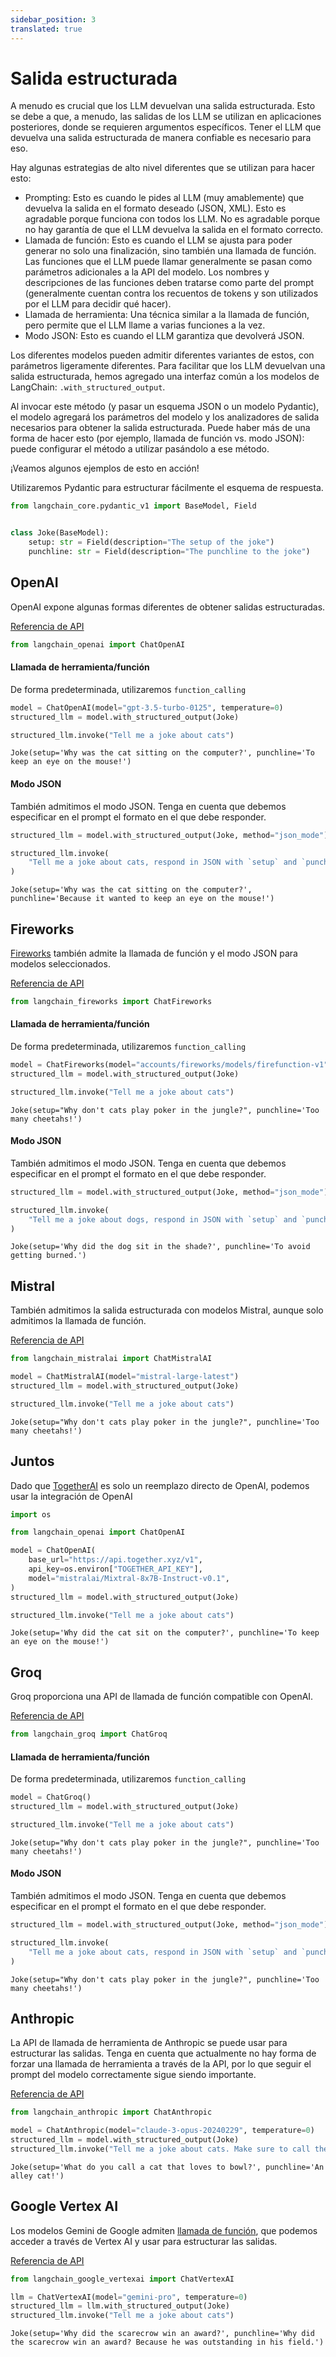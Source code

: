 ```yaml
---
sidebar_position: 3
translated: true
---
```


# Salida estructurada

A menudo es crucial que los LLM devuelvan una salida estructurada. Esto se debe a que, a menudo, las salidas de los LLM se utilizan en aplicaciones posteriores, donde se requieren argumentos específicos. Tener el LLM que devuelva una salida estructurada de manera confiable es necesario para eso.

Hay algunas estrategias de alto nivel diferentes que se utilizan para hacer esto:

- Prompting: Esto es cuando le pides al LLM (muy amablemente) que devuelva la salida en el formato deseado (JSON, XML). Esto es agradable porque funciona con todos los LLM. No es agradable porque no hay garantía de que el LLM devuelva la salida en el formato correcto.
- Llamada de función: Esto es cuando el LLM se ajusta para poder generar no solo una finalización, sino también una llamada de función. Las funciones que el LLM puede llamar generalmente se pasan como parámetros adicionales a la API del modelo. Los nombres y descripciones de las funciones deben tratarse como parte del prompt (generalmente cuentan contra los recuentos de tokens y son utilizados por el LLM para decidir qué hacer).
- Llamada de herramienta: Una técnica similar a la llamada de función, pero permite que el LLM llame a varias funciones a la vez.
- Modo JSON: Esto es cuando el LLM garantiza que devolverá JSON.

Los diferentes modelos pueden admitir diferentes variantes de estos, con parámetros ligeramente diferentes. Para facilitar que los LLM devuelvan una salida estructurada, hemos agregado una interfaz común a los modelos de LangChain: `.with_structured_output`.

Al invocar este método (y pasar un esquema JSON o un modelo Pydantic), el modelo agregará los parámetros del modelo y los analizadores de salida necesarios para obtener la salida estructurada. Puede haber más de una forma de hacer esto (por ejemplo, llamada de función vs. modo JSON): puede configurar el método a utilizar pasándolo a ese método.

¡Veamos algunos ejemplos de esto en acción!

Utilizaremos Pydantic para estructurar fácilmente el esquema de respuesta.

```python
from langchain_core.pydantic_v1 import BaseModel, Field


class Joke(BaseModel):
    setup: str = Field(description="The setup of the joke")
    punchline: str = Field(description="The punchline to the joke")
```

## OpenAI

OpenAI expone algunas formas diferentes de obtener salidas estructuradas.

[Referencia de API](https://api.python.langchain.com/en/latest/chat_models/langchain_openai.chat_models.base.ChatOpenAI.html#langchain_openai.chat_models.base.ChatOpenAI.with_structured_output)

```python
from langchain_openai import ChatOpenAI
```

#### Llamada de herramienta/función

De forma predeterminada, utilizaremos `function_calling`

```python
model = ChatOpenAI(model="gpt-3.5-turbo-0125", temperature=0)
structured_llm = model.with_structured_output(Joke)
```

```python
structured_llm.invoke("Tell me a joke about cats")
```

```output
Joke(setup='Why was the cat sitting on the computer?', punchline='To keep an eye on the mouse!')
```

#### Modo JSON

También admitimos el modo JSON. Tenga en cuenta que debemos especificar en el prompt el formato en el que debe responder.

```python
structured_llm = model.with_structured_output(Joke, method="json_mode")
```

```python
structured_llm.invoke(
    "Tell me a joke about cats, respond in JSON with `setup` and `punchline` keys"
)
```

```output
Joke(setup='Why was the cat sitting on the computer?', punchline='Because it wanted to keep an eye on the mouse!')
```

## Fireworks

[Fireworks](https://fireworks.ai/) también admite la llamada de función y el modo JSON para modelos seleccionados.

[Referencia de API](https://api.python.langchain.com/en/latest/chat_models/langchain_fireworks.chat_models.ChatFireworks.html#langchain_fireworks.chat_models.ChatFireworks.with_structured_output)

```python
from langchain_fireworks import ChatFireworks
```

#### Llamada de herramienta/función

De forma predeterminada, utilizaremos `function_calling`

```python
model = ChatFireworks(model="accounts/fireworks/models/firefunction-v1")
structured_llm = model.with_structured_output(Joke)
```

```python
structured_llm.invoke("Tell me a joke about cats")
```

```output
Joke(setup="Why don't cats play poker in the jungle?", punchline='Too many cheetahs!')
```

#### Modo JSON

También admitimos el modo JSON. Tenga en cuenta que debemos especificar en el prompt el formato en el que debe responder.

```python
structured_llm = model.with_structured_output(Joke, method="json_mode")
```

```python
structured_llm.invoke(
    "Tell me a joke about dogs, respond in JSON with `setup` and `punchline` keys"
)
```

```output
Joke(setup='Why did the dog sit in the shade?', punchline='To avoid getting burned.')
```

## Mistral

También admitimos la salida estructurada con modelos Mistral, aunque solo admitimos la llamada de función.

[Referencia de API](https://api.python.langchain.com/en/latest/chat_models/langchain_mistralai.chat_models.ChatMistralAI.html#langchain_mistralai.chat_models.ChatMistralAI.with_structured_output)

```python
from langchain_mistralai import ChatMistralAI
```

```python
model = ChatMistralAI(model="mistral-large-latest")
structured_llm = model.with_structured_output(Joke)
```

```python
structured_llm.invoke("Tell me a joke about cats")
```

```output
Joke(setup="Why don't cats play poker in the jungle?", punchline='Too many cheetahs!')
```

## Juntos

Dado que [TogetherAI](https://www.together.ai/) es solo un reemplazo directo de OpenAI, podemos usar la integración de OpenAI

```python
import os

from langchain_openai import ChatOpenAI
```

```python
model = ChatOpenAI(
    base_url="https://api.together.xyz/v1",
    api_key=os.environ["TOGETHER_API_KEY"],
    model="mistralai/Mixtral-8x7B-Instruct-v0.1",
)
structured_llm = model.with_structured_output(Joke)
```

```python
structured_llm.invoke("Tell me a joke about cats")
```

```output
Joke(setup='Why did the cat sit on the computer?', punchline='To keep an eye on the mouse!')
```

## Groq

Groq proporciona una API de llamada de función compatible con OpenAI.

[Referencia de API](https://api.python.langchain.com/en/latest/chat_models/langchain_groq.chat_models.ChatGroq.html#langchain_groq.chat_models.ChatGroq.with_structured_output)

```python
from langchain_groq import ChatGroq
```

#### Llamada de herramienta/función

De forma predeterminada, utilizaremos `function_calling`

```python
model = ChatGroq()
structured_llm = model.with_structured_output(Joke)
```

```python
structured_llm.invoke("Tell me a joke about cats")
```

```output
Joke(setup="Why don't cats play poker in the jungle?", punchline='Too many cheetahs!')
```

#### Modo JSON

También admitimos el modo JSON. Tenga en cuenta que debemos especificar en el prompt el formato en el que debe responder.

```python
structured_llm = model.with_structured_output(Joke, method="json_mode")
```

```python
structured_llm.invoke(
    "Tell me a joke about cats, respond in JSON with `setup` and `punchline` keys"
)
```

```output
Joke(setup="Why don't cats play poker in the jungle?", punchline='Too many cheetahs!')
```

## Anthropic

La API de llamada de herramienta de Anthropic se puede usar para estructurar las salidas. Tenga en cuenta que actualmente no hay forma de forzar una llamada de herramienta a través de la API, por lo que seguir el prompt del modelo correctamente sigue siendo importante.

[Referencia de API](https://api.python.langchain.com/en/latest/chat_models/langchain_anthropic.chat_models.ChatAnthropic.html#langchain_anthropic.chat_models.ChatAnthropic.with_structured_output)

```python
from langchain_anthropic import ChatAnthropic

model = ChatAnthropic(model="claude-3-opus-20240229", temperature=0)
structured_llm = model.with_structured_output(Joke)
structured_llm.invoke("Tell me a joke about cats. Make sure to call the Joke function.")
```

```output
Joke(setup='What do you call a cat that loves to bowl?', punchline='An alley cat!')
```

## Google Vertex AI

Los modelos Gemini de Google admiten [llamada de función](https://ai.google.dev/docs/function_calling), que podemos acceder a través de Vertex AI y usar para estructurar las salidas.

[Referencia de API](https://api.python.langchain.com/en/latest/chat_models/langchain_google_vertexai.chat_models.ChatVertexAI.html#langchain_google_vertexai.chat_models.ChatVertexAI.with_structured_output)

```python
from langchain_google_vertexai import ChatVertexAI

llm = ChatVertexAI(model="gemini-pro", temperature=0)
structured_llm = llm.with_structured_output(Joke)
structured_llm.invoke("Tell me a joke about cats")
```

```output
Joke(setup='Why did the scarecrow win an award?', punchline='Why did the scarecrow win an award? Because he was outstanding in his field.')
```
